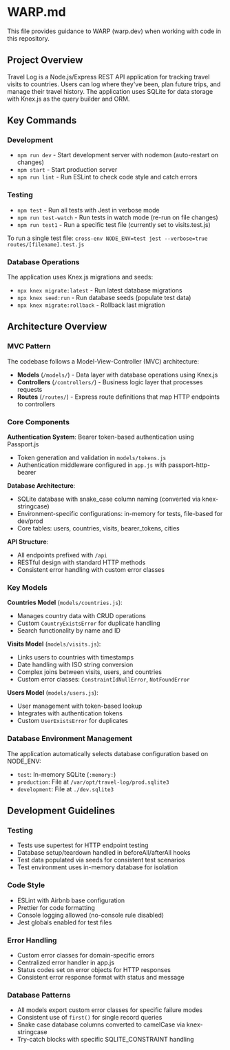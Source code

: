 # WARP.md

This file provides guidance to WARP (warp.dev) when working with code in this repository.

## Project Overview

Travel Log is a Node.js/Express REST API application for tracking travel visits to countries. Users can log where they've been, plan future trips, and manage their travel history. The application uses SQLite for data storage with Knex.js as the query builder and ORM.

## Key Commands

### Development
- `npm run dev` - Start development server with nodemon (auto-restart on changes)
- `npm start` - Start production server
- `npm run lint` - Run ESLint to check code style and catch errors

### Testing
- `npm test` - Run all tests with Jest in verbose mode
- `npm run test-watch` - Run tests in watch mode (re-run on file changes)
- `npm run test1` - Run a specific test file (currently set to visits.test.js)

To run a single test file: `cross-env NODE_ENV=test jest --verbose=true routes/[filename].test.js`

### Database Operations
The application uses Knex.js migrations and seeds:
- `npx knex migrate:latest` - Run latest database migrations
- `npx knex seed:run` - Run database seeds (populate test data)
- `npx knex migrate:rollback` - Rollback last migration

## Architecture Overview

### MVC Pattern
The codebase follows a Model-View-Controller (MVC) architecture:

- **Models** (`/models/`) - Data layer with database operations using Knex.js
- **Controllers** (`/controllers/`) - Business logic layer that processes requests
- **Routes** (`/routes/`) - Express route definitions that map HTTP endpoints to controllers

### Core Components

**Authentication System**: Bearer token-based authentication using Passport.js
- Token generation and validation in `models/tokens.js`
- Authentication middleware configured in `app.js` with passport-http-bearer

**Database Architecture**: 
- SQLite database with snake_case column naming (converted via knex-stringcase)
- Environment-specific configurations: in-memory for tests, file-based for dev/prod
- Core tables: users, countries, visits, bearer_tokens, cities

**API Structure**: 
- All endpoints prefixed with `/api`
- RESTful design with standard HTTP methods
- Consistent error handling with custom error classes

### Key Models

**Countries Model** (`models/countries.js`):
- Manages country data with CRUD operations
- Custom `CountryExistsError` for duplicate handling
- Search functionality by name and ID

**Visits Model** (`models/visits.js`):
- Links users to countries with timestamps
- Date handling with ISO string conversion
- Complex joins between visits, users, and countries
- Custom error classes: `ConstraintIdNullError`, `NotFoundError`

**Users Model** (`models/users.js`):
- User management with token-based lookup
- Integrates with authentication tokens
- Custom `UserExistsError` for duplicates

### Database Environment Management
The application automatically selects database configuration based on NODE_ENV:
- `test`: In-memory SQLite (`:memory:`)
- `production`: File at `/var/opt/travel-log/prod.sqlite3`
- `development`: File at `./dev.sqlite3`

## Development Guidelines

### Testing
- Tests use supertest for HTTP endpoint testing
- Database setup/teardown handled in beforeAll/afterAll hooks
- Test data populated via seeds for consistent test scenarios
- Test environment uses in-memory database for isolation

### Code Style
- ESLint with Airbnb base configuration
- Prettier for code formatting
- Console logging allowed (no-console rule disabled)
- Jest globals enabled for test files

### Error Handling
- Custom error classes for domain-specific errors
- Centralized error handler in app.js
- Status codes set on error objects for HTTP responses
- Consistent error response format with status and message

### Database Patterns
- All models export custom error classes for specific failure modes
- Consistent use of `first()` for single record queries
- Snake case database columns converted to camelCase via knex-stringcase
- Try-catch blocks with specific SQLITE_CONSTRAINT handling